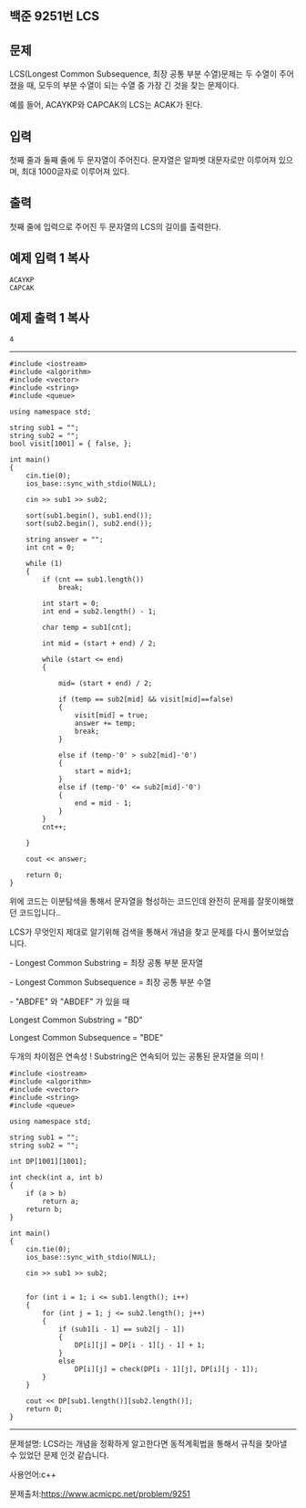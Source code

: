 ## 백준 9251번 LCS

## 문제

LCS(Longest Common Subsequence, 최장 공통 부분 수열)문제는 두 수열이 주어졌을 때, 모두의 부분 수열이 되는 수열 중 가장 긴 것을 찾는 문제이다.

예를 들어, ACAYKP와 CAPCAK의 LCS는 ACAK가 된다.

## 입력

첫째 줄과 둘째 줄에 두 문자열이 주어진다. 문자열은 알파벳 대문자로만 이루어져 있으며, 최대 1000글자로 이루어져 있다.

## 출력

첫째 줄에 입력으로 주어진 두 문자열의 LCS의 길이를 출력한다.

## 예제 입력 1 복사

```
ACAYKP
CAPCAK
```

## 예제 출력 1 복사

```
4
```

___

```
#include <iostream>
#include <algorithm>
#include <vector>
#include <string>
#include <queue>

using namespace std;

string sub1 = "";
string sub2 = "";
bool visit[1001] = { false, };

int main()
{
	cin.tie(0);
	ios_base::sync_with_stdio(NULL);

	cin >> sub1 >> sub2;

	sort(sub1.begin(), sub1.end());
	sort(sub2.begin(), sub2.end());

	string answer = "";
	int cnt = 0;
	
	while (1)
	{
		if (cnt == sub1.length())
			break;

		int start = 0;
		int end = sub2.length() - 1;

		char temp = sub1[cnt];

		int mid = (start + end) / 2;
		
		while (start <= end)
		{
			
			mid= (start + end) / 2;
			
			if (temp == sub2[mid] && visit[mid]==false)
			{
				visit[mid] = true;
				answer += temp;
				break;
			}

			else if (temp-'0' > sub2[mid]-'0')
			{
				start = mid+1;
			}
			else if (temp-'0' <= sub2[mid]-'0')
			{
				end = mid - 1;
			}
		}
		cnt++;
	
	}

	cout << answer;

	return 0;
}
```

위에 코드는 이분탐색을 통해서 문자열을 형성하는 코드인데 완전히 문제를 잘못이해했던 코드입니다..

LCS가 무엇인지 제대로 알기위해 검색을 통해서 개념을 찾고 문제를 다시 풀어보았습니다.

\- Longest Common Substring = 최장 공통 부분 문자열

  \- Longest Common Subsequence = 최장 공통 부분 수열

  \- "ABDFE" 와 "ABDEF" 가 있을 때

   Longest Common Substring = "BD"

   Longest Common Subsequence = "BDE"

   두개의 차이점은 연속성 ! Substring은 연속되어 있는 공통된 문자열을 의미 !

```
#include <iostream>
#include <algorithm>
#include <vector>
#include <string>
#include <queue>

using namespace std;

string sub1 = "";
string sub2 = "";

int DP[1001][1001];

int check(int a, int b)
{
	if (a > b)
		return a;
	return b;
}

int main()
{
	cin.tie(0);
	ios_base::sync_with_stdio(NULL);

	cin >> sub1 >> sub2;

	
	for (int i = 1; i <= sub1.length(); i++)
	{
		for (int j = 1; j <= sub2.length(); j++)
		{
			if (sub1[i - 1] == sub2[j - 1])
			{
				DP[i][j] = DP[i - 1][j - 1] + 1;
			}
			else
				DP[i][j] = check(DP[i - 1][j], DP[i][j - 1]);
		}
	}
	
	cout << DP[sub1.length()][sub2.length()];
	return 0;
}
```

___

문제설명: LCS라는 개념을 정확하게 알고한다면 동적계획법을 통해서 규칙을 찾아낼 수 있었던 문제 인것 같습니다.



사용언어:c++

문제출처:https://www.acmicpc.net/problem/9251